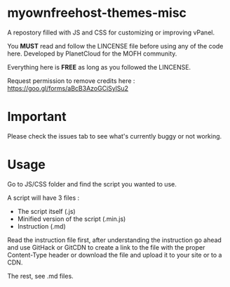 # myownfreehost-themes-misc
A repostory filled with JS and CSS for customizing or improving vPanel.

You **MUST** read and follow the LINCENSE file before using any of the code here.
Developed by PlanetCloud for the MOFH community.

Everything here is **FREE** as long as you followed the LINCENSE.

Request permission to remove credits here :  https://goo.gl/forms/aBcB3AzoGCiSylSu2

# Important
Please check the issues tab to see what's currently buggy or not working.

# Usage
Go to JS/CSS folder and find the script you wanted to use.

A script will have 3 files :
  * The script itself (.js)
  * Minified version of the script (.min.js)
  * Instruction (.md)
  
Read the instruction file first, after understanding the instruction go ahead and
use GitHack or GitCDN to create a link to the file with the proper Content-Type header
or download the file and upload it to your site or to a CDN.

The rest, see .md files.
